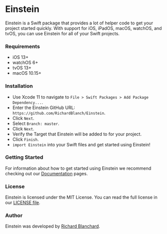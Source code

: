 # Einstein

Einstein is a Swift package that provides a lot of helper code to get your project started quickly. With support for iOS, iPadOS, macOS, watchOS, and tvOS, you can use Einstein for all of your Swift projects.

### Requirements

- iOS 13+
- watchOS 6+
- tvOS 13+
- macOS 10.15+

### Installation

- Use Xcode 11 to navigate to `File > Swift Packages > Add Package Dependency...`.
- Enter the Einstein GitHub URL: `https://github.com/RichardBlanch/Einstein`.
- Click `Next`.
- Select `Branch: master`.
- Click `Next`.
- Verify the Target that Einstein will be added to for your project.
- Click `Finish`.
- `import Einstein` into your Swift files and get started using Einstein!

### Getting Started

For information about how to get started using Einstein we recommend checking out our [Documentation](Documentation) pages.

### License

Einstein is licensed under the MIT License. You can read the full license in our [LICENSE file](LICENSE).

### Author

Einstein was developed by [Richard Blanchard](https://github.com/RichardBlanch).
